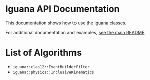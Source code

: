 <!--
This file is used as a mainpage for the API documentation,
which is generated by `doxygen`. To generate API
documentation locally, run `doxygen doc/Doxyfile`
-->

# Iguana API Documentation

This documentation shows how to use the Iguana classes.

For additional documentation and examples, [see the main README](https://github.com/JeffersonLab/iguana/blob/main/README.md)

# List of Algorithms

- `iguana::clas12::EventBuilderFilter`
- `iguana::physics::InclusiveKinematics`
